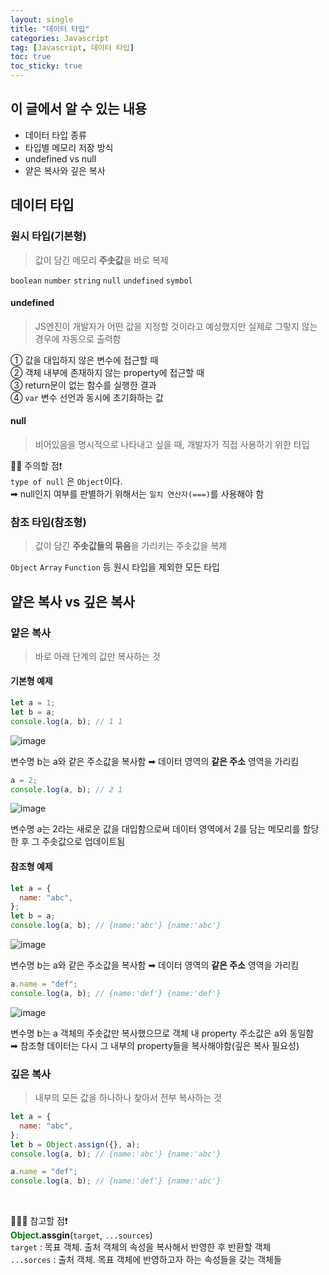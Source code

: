```yaml
---
layout: single
title: "데이터 타입"
categories: Javascript
tag: [Javascript, 데이터 타입]
toc: true
toc_sticky: true
---
```


## 이 글에서 알 수 있는 내용

- 데이터 타입 종류
- 타입별 메모리 저장 방식
- undefined vs null
- 얕은 복사와 깊은 복사

## 데이터 타입

### 원시 타입(기본형)

> 값이 담긴 메모리 **주솟값**을 바로 복제

`boolean` `number` `string` `null` `undefined` `symbol`

#### undefined

> JS엔진이 개발자가 어떤 값을 지정할 것이라고 예상했지만 실제로 그렇지 않는 경우에 자동으로 출력함

① 값을 대입하지 않은 변수에 접근할 때  
② 객체 내부에 존재하지 않는 property에 접근할 때  
③ return문이 없는 함수를 실행한 결과  
④ `var` 변수 선언과 동시에 초기화하는 값

#### null

> 비어있음을 명시적으로 나타내고 싶을 때, 개발자가 직접 사용하기 위한 타입

🙋‍♀️ 주의할 점❗️  
`type of null` 은 `Object`이다.  
➡︎ null인지 여부를 판별하기 위해서는 `일치 연산자(===)`를 사용해야 함

### 참조 타입(참조형)

> 값이 담긴 **주솟값들의 묶음**을 가리키는 주솟값을 복제

`Object` `Array` `Function` 등 원시 타입을 제외한 모든 타입

## 얕은 복사 vs 깊은 복사

### 얕은 복사

> 바로 아래 단계의 값만 복사하는 것

#### 기본형 예제

```javascript
let a = 1;
let b = a;
console.log(a, b); // 1 1
```

![image](https://user-images.githubusercontent.com/40657327/144014738-fa65919d-70ee-45dc-833d-83fe357f9626.png)

변수명 b는 a와 같은 주소값을 복사함 ➡︎ 데이터 영역의 **같은 주소** 영역을 가리킴

```javascript
a = 2;
console.log(a, b); // 2 1
```

![image](https://user-images.githubusercontent.com/40657327/143999057-11369811-58a4-4dbd-a965-11d5c2f30a59.png)

변수명 a는 2라는 새로운 값을 대입함으로써 데이터 영역에서 2를 담는 메모리를 할당한 후 그 주솟값으로 업데이트됨

#### 참조형 예제

```javascript
let a = {
  name: "abc",
};
let b = a;
console.log(a, b); // {name:'abc'} {name:'abc'}
```

![image](https://user-images.githubusercontent.com/40657327/144000183-229d1968-be6f-4e03-b7ea-73521f9fc80d.png)

변수명 b는 a와 같은 주소값을 복사함 ➡︎ 데이터 영역의 **같은 주소** 영역을 가리킴

```javascript
a.name = "def";
console.log(a, b); // {name:'def'} {name:'def'}
```

![image](https://user-images.githubusercontent.com/40657327/144000694-22992fa1-8dcd-423c-acdb-3cc7d3ebf9a3.png)

변수명 b는 a 객체의 주솟값만 복사했으므로 객체 내 property 주소값은 a와 동일함  
➡︎ 참조형 데이터는 다시 그 내부의 property들을 복사해야함(깊은 복사 필요성)

### 깊은 복사

> 내부의 모든 값을 하나하나 찾아서 전부 복사하는 것

```javascript
let a = {
  name: "abc",
};
let b = Object.assign({}, a);
console.log(a, b); // {name:'abc'} {name:'abc'}

a.name = "def";
console.log(a, b); // {name:'def'} {name:'abc'}
```

<br/>

👩🏻‍🏫 참고할 점❗️  
**<span style="color:green">Object</span>.assgin**(`target`, `...sources`)  
`target` : 목표 객체. 출처 객체의 속성을 복사해서 반영한 후 반환할 객체  
`...sorces` : 출처 객체. 목표 객체에 반영하고자 하는 속성들을 갖는 객체들
